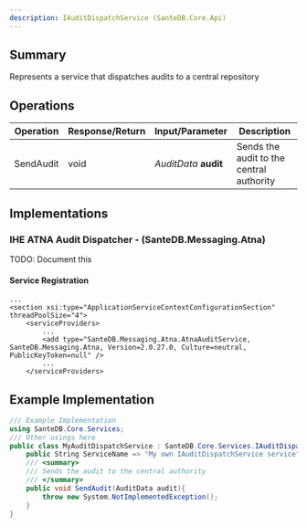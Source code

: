 ```yaml
---
description: IAuditDispatchService (SanteDB.Core.Api)
---
```


## Summary
Represents a service that dispatches audits to a central repository

## Operations

|Operation|Response/Return|Input/Parameter|Description|
|-|-|-|-|
|SendAudit|void|*AuditData* **audit**|Sends the audit to the central authority|

## Implementations


### IHE ATNA Audit Dispatcher - (SanteDB.Messaging.Atna)
TODO: Document this

#### Service Registration
```markup
...
<section xsi:type="ApplicationServiceContextConfigurationSection" threadPoolSize="4">
	<serviceProviders>
		...
		<add type="SanteDB.Messaging.Atna.AtnaAuditService, SanteDB.Messaging.Atna, Version=2.0.27.0, Culture=neutral, PublicKeyToken=null" />
		...
	</serviceProviders>
```
## Example Implementation
```csharp
/// Example Implementation
using SanteDB.Core.Services;
/// Other usings here
public class MyAuditDispatchService : SanteDB.Core.Services.IAuditDispatchService { 
	public String ServiceName => "My own IAuditDispatchService service";
	/// <summary>
	/// Sends the audit to the central authority
	/// </summary>
	public void SendAudit(AuditData audit){
		throw new System.NotImplementedException();
	}
}
```
